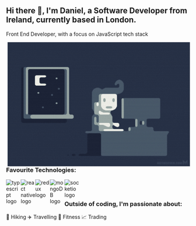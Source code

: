 ## Hi there 👋, I'm Daniel, a Software Developer from Ireland, currently based in London.

Front End Developer, with a
focus on JavaScript tech stack

<img align="right" alt="illustration of web developer with laptop" src="./images/giphy.gif" width="500" height="340" />

<br/>

### Favourite Technologies:

[<img align="left" alt="typescript logo" width="40px" src="https://upload.wikimedia.org/wikipedia/commons/thumb/4/4c/Typescript_logo_2020.svg/1200px-Typescript_logo_2020.svg.png"/>][javascript]
[<img align="left" alt="react native logo" width="40px" src="https://reactnative.dev/img/header_logo.svg"/>][reactnative]
[<img align="left" alt="redux logo" width="40px" src="https://redux.js.org/img/redux.svg"/>][redux]
[<img align="left" alt="mongoDB logo" width="40px" src="https://assets.stickpng.com/images/62a765b6bd73a4af5c5d4fbb.png"/>][jest]
[<img align="left" alt="socketio logo" width="40px" src="https://upload.wikimedia.org/wikipedia/commons/thumb/9/96/Socket-io.svg/800px-Socket-io.svg.png"/>][socketio]

<br/>
<br/>

### Outside of coding, I'm passionate about:

🥾 Hiking
✈️ Travelling
💪 Fitness
📈 Trading


[javascript]: https://www.javascript.com/
[reactnative]: https://reactnative.dev/
[redux]: https://redux.js.org/
[jest]: https://jestjs.io/
[socketio]: https://socket.io/
